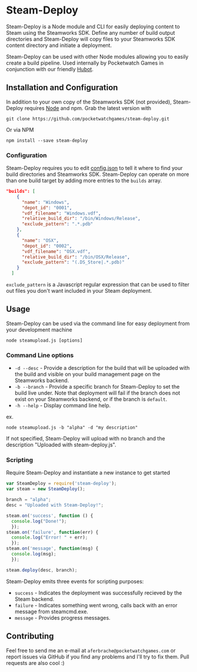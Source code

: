 # Steam-Deploy

Steam-Deploy is a Node module and CLI for easily deploying content to Steam using the Steamworks SDK. Define any number of build output directories and Steam-Deploy will copy files to your Steamworks SDK content directory and initiate a deployment.

Steam-Deploy can be used with other Node modules allowing you to easily create a build pipeline. Used internally by Pocketwatch Games in conjunction with our friendly [Hubot](https://hubot.github.com).

## Installation and Configuration
In addition to your own copy of the Steamworks SDK (not provided), Steam-Deploy requires [Node](http://nodejs.org) and npm. Grab the latest version with
```
git clone https://github.com/pocketwatchgames/steam-deploy.git
```

Or via NPM
```
npm install --save steam-deploy
```

### Configuration
Steam-Deploy requires you to edit [config.json](https://github.com/PocketwatchGames/steam-deploy/blob/master/config.json) to tell it where to find your build directories and Steamworks SDK. Steam-Deploy can operate on more than one build target by adding more entries to the `builds` array.

```json
"builds": [
    {
      "name": "Windows",
      "depot_id": "0001",
      "vdf_filename": "Windows.vdf",
      "relative_build_dir": "/bin/Windows/Release",
      "exclude_pattern": ".*.pdb"
    },
    {
      "name": "OSX",
      "depot_id": "0002",
      "vdf_filename": "OSX.vdf",
      "relative_build_dir": "/bin/OSX/Release",
      "exclude_pattern": "(.DS_Store|.*.pdb)"
    }
  ]
```

`exclude_pattern` is a Javascript regular expression that can be used to filter out files you don't want included in your Steam deployment.

## Usage
Steam-Deploy can be used via the command line for easy deployment from your development machine
```
node steamupload.js [options]
```

### Command Line options
* `-d --desc` - Provide a description for the build that will be uploaded with the build and visible on your build management page on the Steamworks backend.
* `-b --branch` - Provide a specific branch for Steam-Deploy to set the build live under. Note that deployment will fail if the branch does not exist on your Steamworks backend, or if the branch is `default`.
* `-h --help` - Display command line help.

ex.
```
node steamupload.js -b "alpha" -d "my description"
```

If not specified, Steam-Deploy will upload with no branch and the description "Uploaded with steam-deploy.js".

### Scripting
Require Steam-Deploy and instantiate a new instance to get started
```javascript
var SteamDeploy = require('steam-deploy');
var steam = new SteamDeploy();

branch = "alpha";
desc = "Uploaded with Steam-Deploy!";

steam.on('success', function () {
  console.log("Done!");
  });
steam.on('failure', function(err) {
  console.log("Error! " + err);
  });
steam.on('message', function(msg) {
  console.log(msg);
  });

steam.deploy(desc, branch);
```

Steam-Deploy emits three events for scripting purposes:
* `success` - Indicates the deployment was successfully recieved by the Steam backend.
* `failure` - Indicates something went wrong, calls back with an error message from steamcmd.exe.
* `message` - Provides progress messages.

## Contributing
Feel free to send me an e-mail at `aferbrache@pocketwatchgames.com` or report issues via GitHub if you find any problems and I'll try to fix them. Pull requests are also cool :)
